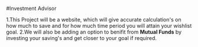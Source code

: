 #Investment Advisor

1.This Project will be a website, which will give accurate calculation's on how much to save and for how much time period you will attain your wishlist goal.
2.We will also be adding an option to benifit from **Mutual Funds** by investing your saving's and get closer to your goal if required.
